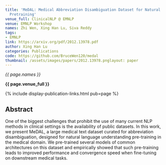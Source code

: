 ```yaml
---
title: 'MeDAL: Medical Abbreviation Disambiguation Dataset for Natural Language Understanding
  Pretraining'
venue_full: ClinicalNLP @ EMNLP
venue: EMNLP Workshop
names: Zhi Wen, Xing Han Lu, Siva Reddy
tags:
- EMNLP
link: https://arxiv.org/pdf/2012.13978.pdf
author: Xing Han Lu
categories: Publications
code: https://github.com/BruceWen120/medal
thumbnail: /assets/images/papers/2012.13978.pnglayout: paper
---
```




*{{ page.names }}*

**{{ page.venue_full }}**

{% include display-publication-links.html pub=page %}

## Abstract

One of the biggest challenges that prohibit the use of many current NLP methods in clinical settings is the availability of public datasets. In this work, we present MeDAL, a large medical text dataset curated for abbreviation disambiguation, designed for natural language understanding pre-training in the medical domain. We pre-trained several models of common architectures on this dataset and empirically showed that such pre-training leads to improved performance and convergence speed when fine-tuning on downstream medical tasks.
